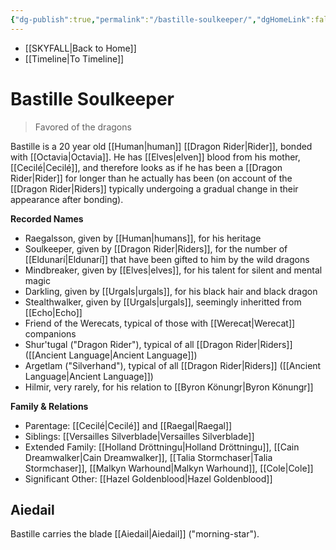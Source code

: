 ```yaml
---
{"dg-publish":true,"permalink":"/bastille-soulkeeper/","dgHomeLink":false,"dgPassFrontmatter":false}
---
```


- [[SKYFALL|Back to Home]]
- [[Timeline|To Timeline]]

# Bastille Soulkeeper
>Favored of the dragons

Bastille is a 20 year old [[Human|human]] [[Dragon Rider|Rider]], bonded with [[Octavia|Octavia]]. He has [[Elves|elven]] blood from his mother, [[Cecilé|Cecilé]], and therefore looks as if he has been a [[Dragon Rider|Rider]] for longer than he actually has been (on account of the [[Dragon Rider|Riders]] typically undergoing a gradual change in their appearance after bonding). 

**Recorded Names**
- Raegalsson, given by [[Human|humans]], for his heritage
- Soulkeeper, given by [[Dragon Rider|Riders]], for the number of [[Eldunarí|Eldunarí]] that have been gifted to him by the wild dragons
- Mindbreaker, given by [[Elves|elves]], for his talent for silent and mental magic
- Darkling, given by [[Urgals|urgals]], for his black hair and black dragon
- Stealthwalker, given by [[Urgals|urgals]], seemingly inheritted from [[Echo|Echo]]
- Friend of the Werecats, typical of those with [[Werecat|Werecat]] companions
- Shur'tugal ("Dragon Rider"), typical of all [[Dragon Rider|Riders]] ([[Ancient Language|Ancient Language]])
- Argetlam ("Silverhand"), typical of all [[Dragon Rider|Riders]] ([[Ancient Language|Ancient Language]])
- Hilmir, very rarely, for his relation to [[Byron Könungr|Byron Könungr]]

**Family & Relations**
- Parentage: [[Cecilé|Cecilé]] and [[Raegal|Raegal]]
- Siblings: [[Versailles Silverblade|Versailles Silverblade]]
- Extended Family: [[Holland Dröttningu|Holland Dröttningu]], [[Cain Dreamwalker|Cain Dreamwalker]], [[Talia Stormchaser|Talia Stormchaser]], [[Malkyn Warhound|Malkyn Warhound]], [[Cole|Cole]]
- Significant Other: [[Hazel Goldenblood|Hazel Goldenblood]]

## Aiedail
Bastille carries the blade [[Aiedail|Aiedail]] ("morning-star"). 
